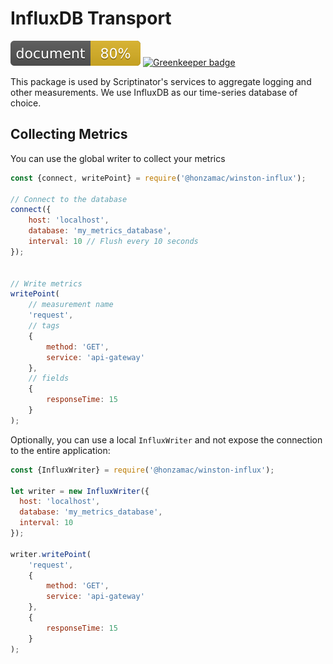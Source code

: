 # InfluxDB Transport
[![Documentation](./docs/badge.svg)](https://scriptinatorio.github.io/winston-influx/) [![Greenkeeper badge](https://badges.greenkeeper.io/HonzaMac/winston-influx.svg)](https://greenkeeper.io/)

This package is used by Scriptinator's services to aggregate logging and other measurements. We use InfluxDB as our
time-series database of choice.

## Collecting Metrics

You can use the global writer to collect your metrics
```javascript
const {connect, writePoint} = require('@honzamac/winston-influx');

// Connect to the database
connect({ 
    host: 'localhost',
    database: 'my_metrics_database',
    interval: 10 // Flush every 10 seconds
});


// Write metrics
writePoint(
    // measurement name
    'request',
    // tags
    {
        method: 'GET',
        service: 'api-gateway'
    },
    // fields
    {
        responseTime: 15
    }
);

```

Optionally, you can use a local `InfluxWriter` and not expose the connection to the entire application:

```javascript
const {InfluxWriter} = require('@honzamac/winston-influx');

let writer = new InfluxWriter({ 
  host: 'localhost',
  database: 'my_metrics_database',
  interval: 10
});

writer.writePoint(
    'request',
    {
        method: 'GET',
        service: 'api-gateway'
    },
    {
        responseTime: 15
    }   
);
```
